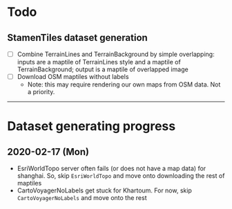 # Todo
## StamenTiles dataset generation
- [ ] Combine TerrainLines and TerrainBackground by simple overlapping: inputs are a maptile of TerrainLines style and a maptile of TerrainBackground; output is a maptile of overlapped image
- [ ] Download OSM maptiles without labels
    - Note: this may require rendering our own maps from OSM data. Not a priority.
---
# Dataset generating progress
## 2020-02-17 (Mon)
 - EsriWorldTopo server often fails (or does not have a map data) for shanghai. So, skip `EsriWorldTopo` and move onto downloading the rest of maptiles
 - CartoVoyagerNoLabels get stuck for Khartoum.  For now, skip `CartoVoyagerNoLabels` and move onto the rest
 


    
